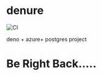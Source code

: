 # denure

![CI](https://github.com/SirawichDev/denure/workflows/CI/badge.svg)

deno + azure+ postgres project


# Be Right Back.....
